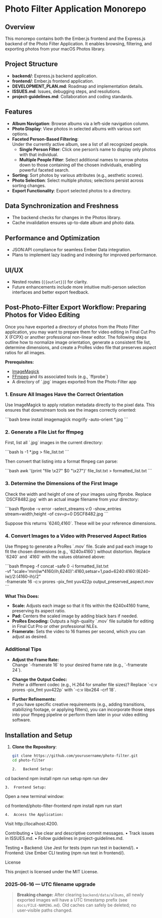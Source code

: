 # Photo Filter Application Monorepo

## Overview

This monorepo contains both the Ember.js frontend and the Express.js backend of the Photo Filter Application. It enables browsing, filtering, and exporting photos from your macOS Photos library.

## Project Structure

- **backend/**: Express.js backend application.
- **frontend/**: Ember.js frontend application.
- **DEVELOPMENT_PLAN.md**: Roadmap and implementation details.
- **ISSUES.md**: Issues, debugging steps, and resolutions.
- **project-guidelines.md**: Collaboration and coding standards.

## Features

- **Album Navigation**: Browse albums via a left-side navigation column.
- **Photo Display**: View photos in selected albums with various sort options.
- **Faceted Person-Based Filtering**:  
  Under the currently active album, see a list of all recognized people.
  - **Single Person Filter**: Click one person’s name to display only photos with that individual.
  - **Multiple People Filter**: Select additional names to narrow photos down to those containing _all_ the chosen individuals, enabling powerful faceted search.
- **Sorting**: Sort photos by various attributes (e.g., aesthetic scores).
- **Photo Selection**: Select multiple photos; selections persist across sorting changes.
- **Export Functionality**: Export selected photos to a directory.

## Data Synchronization and Freshness

- The backend checks for changes in the Photos library.
- Cache invalidation ensures up-to-date album and photo data.

## Performance and Optimization

- JSON:API compliance for seamless Ember Data integration.
- Plans to implement lazy loading and indexing for improved performance.

## UI/UX

- Nested routes (`{{outlet}}`) for clarity.
- Future enhancements include more intuitive multi-person selection interfaces and better export feedback.

## Post-Photo-Filter Export Workflow: Preparing Photos for Video Editing

Once you have exported a directory of photos from the Photo Filter application, you may want to prepare them for video editing in Final Cut Pro X (FCPX) or another professional non-linear editor. The following steps outline how to normalize image orientation, generate a consistent file list, determine dimensions, and create a ProRes video file that preserves aspect ratios for all images.

**Prerequisites:**

- [ImageMagick](https://imagemagick.org/index.php)
- [FFmpeg](https://ffmpeg.org/) and its associated tools (e.g., \`ffprobe\`)
- A directory of \`.jpg\` images exported from the Photo Filter app

### 1. Ensure All Images Have the Correct Orientation

Use ImageMagick to apply rotation metadata directly to the pixel data. This ensures that downstream tools see the images correctly oriented:

\`\`\`bash
brew install imagemagick
mogrify -auto-orient \*.jpg
\`\`\`

### 2. Generate a File List for ffmpeg

First, list all \`.jpg\` images in the current directory:

\`\`\`bash
ls -1 \*.jpg > file_list.txt
\`\`\`

Then convert that listing into a format ffmpeg can parse:

\`\`\`bash
awk '{print "file \x27" $0 "\x27"}' file_list.txt > formatted_list.txt
\`\`\`

### 3. Determine the Dimensions of the First Image

Check the width and height of one of your images using ffprobe. Replace \`DSCF8482.jpg\` with an actual image filename from your directory:

\`\`\`bash
ffprobe -v error -select_streams v:0 -show_entries stream=width,height -of csv=p=0 DSCF8482.jpg
\`\`\`

Suppose this returns \`6240,4160\`. These will be your reference dimensions.

### 4. Convert Images to a Video with Preserved Aspect Ratios

Use ffmpeg to generate a ProRes \`.mov\` file. Scale and pad each image to fit the chosen dimensions (e.g., \`6240x4160\`) without distortion. Replace \`6240\` and \`4160\` with the values obtained above:

\`\`\`bash
ffmpeg -f concat -safe 0 -i formatted_list.txt \
-vf "scale='min(iw\*4160/ih,6240)':4160,setsar=1,pad=6240:4160:(6240-iw)/2:(4160-ih)/2" \
-framerate 16 -c:v prores -pix_fmt yuv422p output_preserved_aspect.mov
\`\`\`

**What This Does:**

- **Scale:** Adjusts each image so that it fits within the 6240x4160 frame, preserving its aspect ratio.
- **Pad:** Centers the scaled image by adding black bars if needed.
- **ProRes Encoding:** Outputs a high-quality \`.mov\` file suitable for editing in Final Cut Pro or other professional NLEs.
- **Framerate:** Sets the video to 16 frames per second, which you can adjust as desired.

### Additional Tips

- **Adjust the Frame Rate:**  
  Change \`-framerate 16\` to your desired frame rate (e.g., \`-framerate 24\`).

- **Change the Output Codec:**  
  Prefer a different codec (e.g., H.264 for smaller file sizes)? Replace \`-c:v prores -pix_fmt yuv422p\` with \`-c:v libx264 -crf 18\`.

- **Further Refinements:**  
  If you have specific creative requirements (e.g., adding transitions, stabilizing footage, or applying filters), you can incorporate those steps into your ffmpeg pipeline or perform them later in your video editing software.

## Installation and Setup

1. **Clone the Repository**:

   ```bash
   git clone https://github.com/yourusername/photo-filter.git
   cd photo-filter

   2.	Backend Setup:
   ```

cd backend
npm install
npm run setup
npm run dev

    3.	Frontend Setup:

Open a new terminal window:

cd frontend/photo-filter-frontend
npm install
npm run start

    4.	Access the Application:

Visit http://localhost:4200.

Contributing
• Use clear and descriptive commit messages.
• Track issues in ISSUES.md.
• Follow guidelines in project-guidelines.md.

Testing
• Backend: Use Jest for tests (npm run test in backend/).
• Frontend: Use Ember CLI testing (npm run test in frontend/).

License

This project is licensed under the MIT License.

### 2025‑06‑16 — UTC filename upgrade

> **Breaking change:** After clearing `backend/data/albums`, all newly exported
> images will have a UTC timestamp prefix (see `docs/FILE‑NAMING.md`).
> Old caches can safely be deleted; no user‑visible paths changed.
